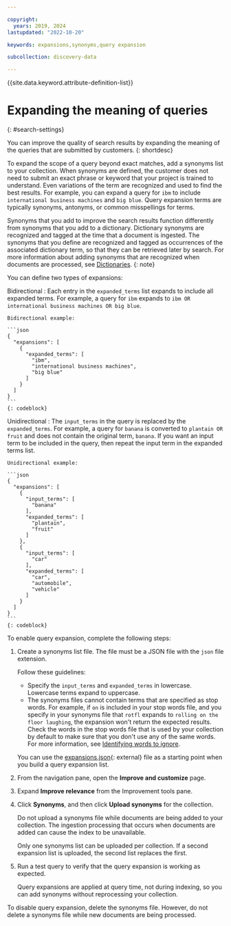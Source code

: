 ```yaml
---

copyright:
  years: 2019, 2024
lastupdated: "2022-10-20"

keywords: expansions,synonyms,query expansion

subcollection: discovery-data

---
```


{{site.data.keyword.attribute-definition-list}}

# Expanding the meaning of queries
{: #search-settings}



You can improve the quality of search results by expanding the meaning of the queries that are submitted by customers.
{: shortdesc}

To expand the scope of a query beyond exact matches, add a synonyms list to your collection. When synonyms are defined, the customer does not need to submit an exact phrase or keyword that your project is trained to understand. Even variations of the term are recognized and used to find the best results. For example, you can expand a query for `ibm` to include `international business machines` and `big blue`. Query expansion terms are typically synonyms, antonyms, or common misspellings for terms.

Synonyms that you add to improve the search results function differently from synonyms that you add to a dictionary. Dictionary synonyms are recognized and tagged at the time that a document is ingested. The synonyms that you define are recognized and tagged as occurrences of the associated dictionary term, so that they can be retrieved later by search. For more information about adding synonyms that are recognized when documents are processed, see [Dictionaries](/docs/discovery-data?topic=discovery-data-domain-dictionary).
{: note}

You can define two types of expansions:

Bidirectional
:   Each entry in the `expanded_terms` list expands to include all expanded terms. For example, a query for `ibm` expands to `ibm OR international business machines OR big blue`.

    Bidirectional example:

    ```json
    {
      "expansions": [
        {
          "expanded_terms": [
            "ibm",
            "international business machines",
            "big blue"
          ]
        }
      ]
    }
    ```
    {: codeblock}

Unidirectional
:   The `input_terms` in the query is replaced by the `expanded_terms`. For example, a query for `banana` is converted to `plantain OR fruit` and does not contain the original term, `banana`. If you want an input term to be included in the query, then repeat the input term in the expanded terms list.

    Unidirectional example:

    ```json
    {
      "expansions": [
        {
          "input_terms": [
            "banana"
          ],
          "expanded_terms": [
            "plantain",
            "fruit"
          ]
        },
        {
          "input_terms": [
            "car"
          ],
          "expanded_terms": [
            "car",
            "automobile",
            "vehicle"
          ]
        }
      ]
    }
    ```
    {: codeblock}

To enable query expansion, complete the following steps:

1.  Create a synonyms list file. The file must be a JSON file with the `json` file extension.

    Follow these guidelines:

    -   Specify the `input_terms` and `expanded_terms` in lowercase. Lowercase terms expand to uppercase.
    -   The synonyms files cannot contain terms that are specified as stop words. For example, if `on` is included in your stop words file, and you specify in your synonyms file that `rotfl` expands to `rolling on the floor laughing`, the expansion won't return the expected results. Check the words in the stop words file that is used by your collection by default to make sure that you don't use any of the same words. For more information, see [Identifying words to ignore](/docs/discovery-data?topic=discovery-data-stopwords).

    You can use the [expansions.json](https://watson-developer-cloud.github.io/doc-tutorial-downloads/discovery/expansions.json){: external} file as a starting point when you build a query expansion list.

1.  From the navigation pane, open the **Improve and customize** page.
1.  Expand **Improve relevance** from the Improvement tools pane.
1.  Click **Synonyms**, and then click **Upload synonyms** for the collection.

    Do not upload a synonyms file while documents are being added to your collection. The ingestion processing that occurs when documents are added can cause the index to be unavailable.

    Only one synonyms list can be uploaded per collection. If a second expansion list is uploaded, the second list replaces the first.

1.  Run a test query to verify that the query expansion is working as expected.

    Query expansions are applied at query time, not during indexing, so you can add synonyms without reprocessing your collection.

To disable query expansion, delete the synonyms file. However, do not delete a synonyms file while new documents are being processed.
